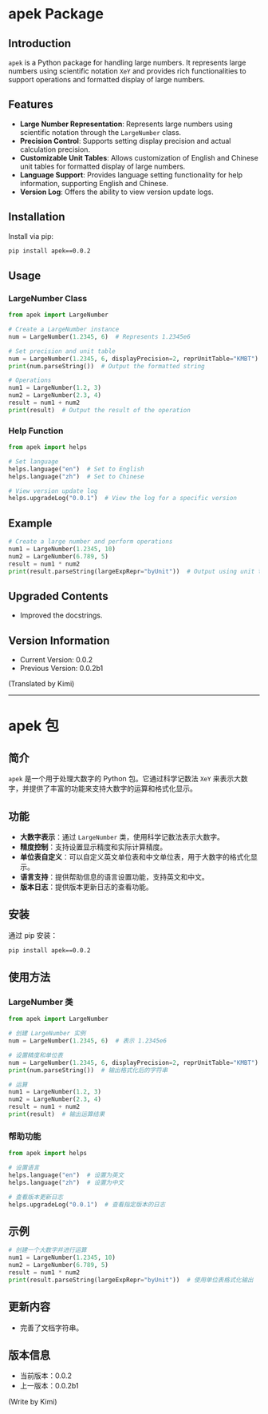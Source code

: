 # apek Package

## Introduction
`apek` is a Python package for handling large numbers. It represents large numbers using scientific notation `XeY` and provides rich functionalities to support operations and formatted display of large numbers.

## Features
- **Large Number Representation**: Represents large numbers using scientific notation through the `LargeNumber` class.
- **Precision Control**: Supports setting display precision and actual calculation precision.
- **Customizable Unit Tables**: Allows customization of English and Chinese unit tables for formatted display of large numbers.
- **Language Support**: Provides language setting functionality for help information, supporting English and Chinese.
- **Version Log**: Offers the ability to view version update logs.

## Installation
Install via pip:
```bash
pip install apek==0.0.2
```

## Usage

### LargeNumber Class

```python
from apek import LargeNumber

# Create a LargeNumber instance
num = LargeNumber(1.2345, 6)  # Represents 1.2345e6

# Set precision and unit table
num = LargeNumber(1.2345, 6, displayPrecision=2, reprUnitTable="KMBT")
print(num.parseString())  # Output the formatted string

# Operations
num1 = LargeNumber(1.2, 3)
num2 = LargeNumber(2.3, 4)
result = num1 + num2
print(result)  # Output the result of the operation
```

### Help Function

```python
from apek import helps

# Set language
helps.language("en")  # Set to English
helps.language("zh")  # Set to Chinese

# View version update log
helps.upgradeLog("0.0.1")  # View the log for a specific version
```

## Example

```python
# Create a large number and perform operations
num1 = LargeNumber(1.2345, 10)
num2 = LargeNumber(6.789, 5)
result = num1 * num2
print(result.parseString(largeExpRepr="byUnit"))  # Output using unit table formatting
```

## Upgraded Contents
- Improved the docstrings.

## Version Information
- Current Version: 0.0.2
- Previous Version: 0.0.2b1

(Translated by Kimi)


***


# apek 包

## 简介
`apek` 是一个用于处理大数字的 Python 包。它通过科学记数法 `XeY` 来表示大数字，并提供了丰富的功能来支持大数字的运算和格式化显示。

## 功能
- **大数字表示**：通过 `LargeNumber` 类，使用科学记数法表示大数字。
- **精度控制**：支持设置显示精度和实际计算精度。
- **单位表自定义**：可以自定义英文单位表和中文单位表，用于大数字的格式化显示。
- **语言支持**：提供帮助信息的语言设置功能，支持英文和中文。
- **版本日志**：提供版本更新日志的查看功能。

## 安装
通过 pip 安装：
```bash
pip install apek==0.0.2
```

## 使用方法

### LargeNumber 类

```python
from apek import LargeNumber

# 创建 LargeNumber 实例
num = LargeNumber(1.2345, 6)  # 表示 1.2345e6

# 设置精度和单位表
num = LargeNumber(1.2345, 6, displayPrecision=2, reprUnitTable="KMBT")
print(num.parseString())  # 输出格式化后的字符串

# 运算
num1 = LargeNumber(1.2, 3)
num2 = LargeNumber(2.3, 4)
result = num1 + num2
print(result)  # 输出运算结果
```

### 帮助功能

```python
from apek import helps

# 设置语言
helps.language("en")  # 设置为英文
helps.language("zh")  # 设置为中文

# 查看版本更新日志
helps.upgradeLog("0.0.1")  # 查看指定版本的日志
```

## 示例

```python
# 创建一个大数字并进行运算
num1 = LargeNumber(1.2345, 10)
num2 = LargeNumber(6.789, 5)
result = num1 * num2
print(result.parseString(largeExpRepr="byUnit"))  # 使用单位表格式化输出
```

## 更新内容
- 完善了文档字符串。

## 版本信息
- 当前版本：0.0.2
- 上一版本：0.0.2b1

(Write by Kimi)
